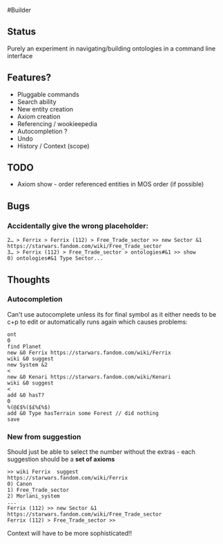 #Builder

## Status

Purely an experiment in navigating/building ontologies in a command line interface

## Features?

* Pluggable commands
* Search ability
* New entity creation
* Axiom creation
* Referencing / wookieepedia
* Autocompletion ?
* Undo
* History / Context (scope)



## TODO

* Axiom show - order referenced entities in MOS order (if possible)

## Bugs
### Accidentally give the wrong placeholder:
    2… > Ferrix > Ferrix (112) > Free_Trade_sector >> new Sector &1 https://starwars.fandom.com/wiki/Free_Trade_sector
    3… > Ferrix (112) > Free_Trade_sector > ontologies#&1 >> show
    0) ontologies#&1 Type Sector...

## Thoughts

### Autocompletion
Can't use autocomplete unless its for final symbol as it either needs to be c+p to edit or automatically
runs again which causes problems:

    ont
    0
    find Planet
    new &0 Ferrix https://starwars.fandom.com/wiki/Ferrix
    wiki &0 suggest
    new System &2
    <
    new &0 Kenari https://starwars.fandom.com/wiki/Kenari
    wiki &0 suggest
    <
    add &0 hasT?
    0
    %(@£$%($£%£%$) 
    add &0 Type hasTerrain some Forest // did nothing
    save


### New from suggestion
Should just be able to select the number without the extras - each suggestion should be a **set of axioms**

    >> wiki Ferrix	suggest
    https://starwars.fandom.com/wiki/Ferrix
    0) Canon
    1) Free_Trade_sector
    2) Morlani_system
    ...
    Ferrix (112) >> new Sector &1 https://starwars.fandom.com/wiki/Free_Trade_sector
    Ferrix (112) > Free_Trade_sector >>

Context will have to be more sophisticated!!